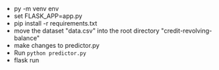 - py -m venv env
- set FLASK_APP=app.py
- pip install -r requirements.txt
- move the dataset "data.csv" into the root directory "credit-revolving-balance"
- make changes to predictor.py
- Run `python predictor.py`
- flask run
